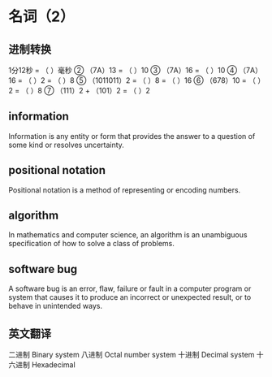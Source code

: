# 名词（2）
## 进制转换
 1分12秒 = （ ）毫秒 ② （7A）13 = （ ）10 ③ （7A）16 = （ ）10 ④ （7A）16 = （ ）2 = （ ）8 ⑤ （1011011）2 = （ ）8  = （ ）16 ⑥ （678）10 = （ ）2 = （ ）8 ⑦ （111）2 + （101）2 = （ ）2

## information
Information is any entity or form that provides the answer to a question of some kind or resolves uncertainty. 
## positional notation
Positional notation is a method of representing or encoding numbers. 
## algorithm
In mathematics and computer science, an algorithm is an unambiguous specification of how to solve a class of problems. 
## software bug
A software bug is an error, flaw, failure or fault in a computer program or system that causes it to produce an incorrect or unexpected result, or to behave in unintended ways.
## 英文翻译
二进制    Binary system
八进制    Octal number system
十进制    Decimal system
十六进制  Hexadecimal
